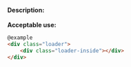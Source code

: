 <b>Description:</b>
<br>
<br>
<b>Acceptable use:</b>

```html
@example
<div class="loader">
    <div class="loader-inside"></div>
</div>
```